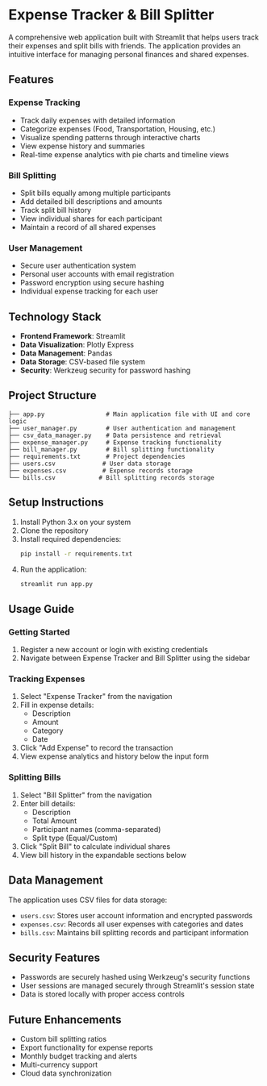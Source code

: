 # Expense Tracker & Bill Splitter

A comprehensive web application built with Streamlit that helps users track their expenses and split bills with friends. The application provides an intuitive interface for managing personal finances and shared expenses.

## Features

### Expense Tracking
- Track daily expenses with detailed information
- Categorize expenses (Food, Transportation, Housing, etc.)
- Visualize spending patterns through interactive charts
- View expense history and summaries
- Real-time expense analytics with pie charts and timeline views

### Bill Splitting
- Split bills equally among multiple participants
- Add detailed bill descriptions and amounts
- Track split bill history
- View individual shares for each participant
- Maintain a record of all shared expenses

### User Management
- Secure user authentication system
- Personal user accounts with email registration
- Password encryption using secure hashing
- Individual expense tracking for each user

## Technology Stack

- **Frontend Framework**: Streamlit
- **Data Visualization**: Plotly Express
- **Data Management**: Pandas
- **Data Storage**: CSV-based file system
- **Security**: Werkzeug security for password hashing

## Project Structure

```
├── app.py                 # Main application file with UI and core logic
├── user_manager.py        # User authentication and management
├── csv_data_manager.py    # Data persistence and retrieval
├── expense_manager.py     # Expense tracking functionality
├── bill_manager.py        # Bill splitting functionality
├── requirements.txt       # Project dependencies
├── users.csv             # User data storage
├── expenses.csv          # Expense records storage
└── bills.csv            # Bill splitting records storage
```

## Setup Instructions

1. Install Python 3.x on your system
2. Clone the repository
3. Install required dependencies:
   ```bash
   pip install -r requirements.txt
   ```
4. Run the application:
   ```bash
   streamlit run app.py
   ```

## Usage Guide

### Getting Started
1. Register a new account or login with existing credentials
2. Navigate between Expense Tracker and Bill Splitter using the sidebar

### Tracking Expenses
1. Select "Expense Tracker" from the navigation
2. Fill in expense details:
   - Description
   - Amount
   - Category
   - Date
3. Click "Add Expense" to record the transaction
4. View expense analytics and history below the input form

### Splitting Bills
1. Select "Bill Splitter" from the navigation
2. Enter bill details:
   - Description
   - Total Amount
   - Participant names (comma-separated)
   - Split type (Equal/Custom)
3. Click "Split Bill" to calculate individual shares
4. View bill history in the expandable sections below

## Data Management

The application uses CSV files for data storage:
- `users.csv`: Stores user account information and encrypted passwords
- `expenses.csv`: Records all user expenses with categories and dates
- `bills.csv`: Maintains bill splitting records and participant information

## Security Features

- Passwords are securely hashed using Werkzeug's security functions
- User sessions are managed securely through Streamlit's session state
- Data is stored locally with proper access controls

## Future Enhancements

- Custom bill splitting ratios
- Export functionality for expense reports
- Monthly budget tracking and alerts
- Multi-currency support
- Cloud data synchronization